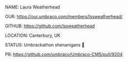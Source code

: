 NAME: Laura Weatherhead

OUR: https://our.umbraco.com/members/lssweatherhead/

GITHUB: https://github.com/lssweatherhead

LOCATION: Canterbury, UK

STATUS: Umbrackathon shenanigans 🎉

PR: https://github.com/umbraco/Umbraco-CMS/pull/9204
